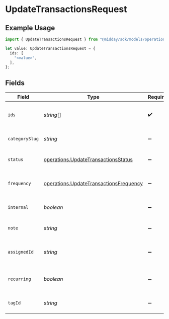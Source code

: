 # UpdateTransactionsRequest

## Example Usage

```typescript
import { UpdateTransactionsRequest } from "@midday/sdk/models/operations";

let value: UpdateTransactionsRequest = {
  ids: [
    "<value>",
  ],
};
```

## Fields

| Field                                                                                            | Type                                                                                             | Required                                                                                         | Description                                                                                      |
| ------------------------------------------------------------------------------------------------ | ------------------------------------------------------------------------------------------------ | ------------------------------------------------------------------------------------------------ | ------------------------------------------------------------------------------------------------ |
| `ids`                                                                                            | *string*[]                                                                                       | :heavy_check_mark:                                                                               | Array of transaction IDs to update.                                                              |
| `categorySlug`                                                                                   | *string*                                                                                         | :heavy_minus_sign:                                                                               | Category slug for the transactions.                                                              |
| `status`                                                                                         | [operations.UpdateTransactionsStatus](../../models/operations/updatetransactionsstatus.md)       | :heavy_minus_sign:                                                                               | Status to set for the transactions.                                                              |
| `frequency`                                                                                      | [operations.UpdateTransactionsFrequency](../../models/operations/updatetransactionsfrequency.md) | :heavy_minus_sign:                                                                               | Recurring frequency to set for the transactions.                                                 |
| `internal`                                                                                       | *boolean*                                                                                        | :heavy_minus_sign:                                                                               | Whether the transactions are internal.                                                           |
| `note`                                                                                           | *string*                                                                                         | :heavy_minus_sign:                                                                               | Note to set for the transactions.                                                                |
| `assignedId`                                                                                     | *string*                                                                                         | :heavy_minus_sign:                                                                               | Assigned user ID for the transactions.                                                           |
| `recurring`                                                                                      | *boolean*                                                                                        | :heavy_minus_sign:                                                                               | Whether the transactions are recurring.                                                          |
| `tagId`                                                                                          | *string*                                                                                         | :heavy_minus_sign:                                                                               | Tag ID to set for the transactions.                                                              |